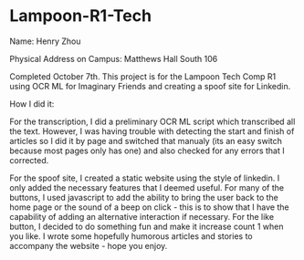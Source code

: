 # Lampoon-R1-Tech

Name: Henry Zhou

Physical Address on Campus: Matthews Hall South 106

Completed October 7th. This project is for the Lampoon Tech Comp R1 using OCR ML for Imaginary Friends and creating a spoof site for Linkedin. 

How I did it: 

For the transcription, I did a preliminary OCR ML script which transcribed all the text. However, I was having trouble with detecting the start and finish of articles so I did it by page and switched that manualy (its an easy switch because most pages only has one) and also checked for any errors that I corrected.

For the spoof site, I created a static website using the style of linkedin. I only added the necessary features that I deemed useful. For many of the buttons, I used javascript to add the ability to bring the user back to the home page or the sound of a beep on click - this is to show that I have the capability of adding an alternative interaction if necessary. For the like button, I decided to do something fun and make it increase count 1 when you like. I wrote some hopefully humorous articles and stories to accompany the website - hope you enjoy.
